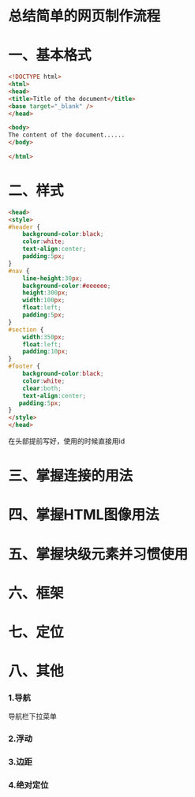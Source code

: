 # 总结简单的网页制作流程

# 一、基本格式

```html
<!DOCTYPE html>
<html>
<head>
<title>Title of the document</title>
<base target="_blank" />
</head>

<body>
The content of the document......
</body>

</html>
```

# 二、样式

```html
<head>
<style>
#header {
    background-color:black;
    color:white;
    text-align:center;
    padding:5px;
}
#nav {
    line-height:30px;
    background-color:#eeeeee;
    height:300px;
    width:100px;
    float:left;
    padding:5px;	      
}
#section {
    width:350px;
    float:left;
    padding:10px;	 	 
}
#footer {
    background-color:black;
    color:white;
    clear:both;
    text-align:center;
   padding:5px;	 	 
}
</style>
</head>
```

在头部提前写好，使用的时候直接用id

# 三、掌握连接的用法

# 四、掌握HTML图像用法

# 五、掌握块级元素并习惯使用

# 六、框架

# 七、定位

# 八、其他

### 1.导航

导航栏下拉菜单

### 2.浮动

### 3.边距

### 4.绝对定位